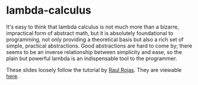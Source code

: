 # lambda-calculus

It's easy to think that lambda calculus is not much more than a bizarre, impractical form of abstract math, but it is absolutely foundational to programming, not only providing a theoretical basis but also a rich set of simple, practical abstractions. Good abstractions are hard to come by; there seems to be an inverse relationship between simplicity and ease, so the plain but powerful lambda is an indispensable tool to the programmer.

These slides loosely follow the tutorial by [Raul Rojas](http://www.inf.fu-berlin.de/lehre/WS03/alpi/lambda.pdf). They are viewable [here](http://cem3394.github.io/lambda-calculus).

